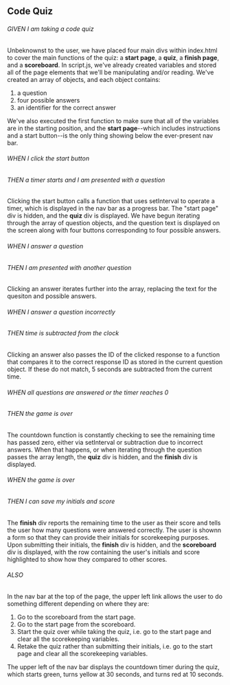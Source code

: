 ## Code Quiz

###### GIVEN I am taking a code quiz

Unbeknownst to the user, we have placed four main divs within index.html to cover the main functions of the quiz: a **start page**, a **quiz**, a **finish page**, and a **scoreboard**. In script.js, we've already created variables and stored all of the page elements that we'll be manipulating and/or reading. We've created an array of objects, and each object contains:

1. a question
1. four possible answers
1. an identifier for the correct answer

We've also executed the first function to make sure that all of the variables are in the starting position, and the **start page**--which includes instructions and a start button--is the only thing showing below the ever-present nav bar.

###### WHEN I click the start button

###### THEN a timer starts and I am presented with a question

Clicking the start button calls a function that uses setInterval to operate a timer, which is displayed in the nav bar as a progress bar. The "start page" div is hidden, and the **quiz** div is displayed. We have begun iterating through the array of question objects, and the question text is displayed on the screen along with four buttons corresponding to four possible answers.

###### WHEN I answer a question

###### THEN I am presented with another question

Clicking an answer iterates further into the array, replacing the text for the quesiton and possible answers.

###### WHEN I answer a question incorrectly

###### THEN time is subtracted from the clock

Clicking an answer also passes the ID of the clicked response to a function that compares it to the correct response ID as stored in the current question object. If these do not match, 5 seconds are subtracted from the current time.

###### WHEN all questions are answered or the timer reaches 0

###### THEN the game is over

The countdown function is constantly checking to see the remaining time has passed zero, either via setInterval or subtraction due to incorrect answers. When that happens, or when iterating through the question passes the array length, the **quiz** div is hidden, and the **finish** div is displayed.

###### WHEN the game is over

###### THEN I can save my initials and score

The **finish** div reports the remaining time to the user as their score and tells the user how many questions were answered correctly. The user is shownn a form so that they can provide their initials for scorekeeping purposes. Upon submitting their initials, the **finish** div is hidden, and the **scoreboard** div is displayed, with the row containing the user's initials and score highlighted to show how they compared to other scores.

###### ALSO

In the nav bar at the top of the page, the upper left link allows the user to do something different depending on where they are:

1. Go to the scoreboard from the start page.
1. Go to the start page from the scoreboard.
1. Start the quiz over while taking the quiz, i.e. go to the start page and clear all the scorekeeping variables.
1. Retake the quiz rather than submitting their initials, i.e. go to the start page and clear all the scorekeeping variables.

The upper left of the nav bar displays the countdown timer during the quiz, which starts green, turns yellow at 30 seconds, and turns red at 10 seconds.
